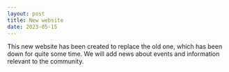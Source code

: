 ```yaml
---
layout: post
title: New website
date: 2023-05-15
---
```


This new website has been created to replace the old one, which has been down for quite some time. We will add news about events and information relevant to the community.
